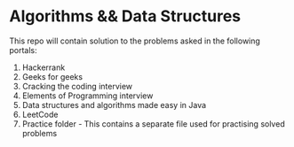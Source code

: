 # Algorithms && Data Structures
This repo will contain solution to the problems asked in the following portals:

1. Hackerrank
2. Geeks for geeks
3. Cracking the coding interview
4. Elements of Programming interview
5. Data structures and algorithms made easy in Java
6. LeetCode
7. Practice folder - This contains a separate file used for practising solved problems

